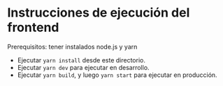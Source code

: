 # Instrucciones de ejecución del frontend

Prerequisitos: tener instalados node.js y yarn

* Ejecutar `yarn install` desde este directorio.
* Ejecutar `yarn dev` para ejecutar en desarrollo.
* Ejecutar `yarn build`, y luego `yarn start` para ejecutar en producción.